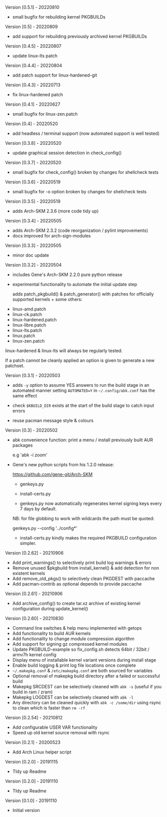 Version [0.5.1]                                                       - 20220810
 - small bugfix for rebuilding kernel PKGBUILDs

Version [0.5]                                                         - 20220809
 - add support for rebuilding previously archived kernel PKGBUILDs

Version [0.4.5]                                                       - 20220807
 - update linux-lts patch

Version [0.4.4]                                                       - 20220804
 - add patch support for linux-hardened-git

Version [0.4.3]                                                       - 20220713
 - fix linux-hardened patch

Version [0.4.1]                                                       - 20220627
 - small bugfix for linux-zen.patch

Version [0.4]                                                         - 20220520
 - add headless / terminal support (now automated support is well tested)

Version [0.3.8]                                                       - 20220520
 - update graphical session detection in check_config()

Version [0.3.7]                                                       - 20220520
 - small bugfix for check_config() broken by changes for shellcheck tests

Version [0.3.6]                                                       - 20220519
 - small bugfix for -o option broken by changes for shellcheck tests

Version [0.3.5]                                                       - 20220519
 - adds Arch-SKM 2.3.6 (more code tidy up)

Version [0.3.4]                                                       - 20220505
 - adds Arch-SKM 2.3.2 (code reorganization / pylint improvements)
 - docs improved for arch-sign-modules

Version [0.3.3]                                                       - 20220505
 - minor doc update

Version [0.3.2]                                                       - 20220504
 - includes Gene's Arch-SKM 2.2.0 pure python release

 - experimental functionality to automate the initial update step

   adds patch_pkgbuild() & patch_generator() with patches for officially
   supported kernels + some others:

 * linux-amd.patch
 * linux-ck.patch
 * linux-hardened.patch
 * linux-libre.patch
 * linux-lts.patch
 * linux.patch
 * linux-zen.patch

 linux-hardened & linux-lts will always be regularly tested.

 If a patch cannot be cleanly applied an option is given to generate a new patchset.

Version [0.3.1]                                                       - 20220503
 - adds `-y` option to assume YES answers to run the build stage in an automated manner
   setting `AUTOMATED=Y` in `~/.config/abk.conf` has the same effect

 - check `$KBUILD_DIR` exists at the start of the build stage to catch input errors

 - reuse pacman message style & colours

Version [0.3]                                                       - 20220502
 - abk convenience function: print a menu / install previously built AUR packages

   e.g 'abk -i zoom'

 - Gene's new python scripts from his 1.2.0 release:

   https://github.com/gene-git/Arch-SKM

   * genkeys.py
   * install-certs.py

   * genkeys.py now automatically regenerates kernel signing keys every 7 days by default.

   NB: for file globbing to work with wildcards the path must be quoted:

   genkeys.py --config '../config*'

   * install-certs.py kindly makes the required PKGBUILD configuration simpler.

Version [0.2.62]                                                    - 20210906
 - Add print_warnings() to selectively print build log warnings & errors
 - Remove unused $pkgbuild from install_kernel() & add detection for non existent
   kernels
 - Add remove_old_pkgs() to selectively clean PKGDEST with paccache
 - Add pacman-contrib as optional depends to provide paccache

Version [0.2.61]                                                    - 20210906
 - Add archive_config() to create tar.xz archive of existing kernel configuration
   during update_kernel()

Version [0.2.60]                                                    - 20210830
 - Command line switches & help menu implemented with getops
 - Add functionality to build AUR kernels
 - Add functionality to change module compression algorithm
 - Add support for signing gz compressed kernel modules
 - Update PKGBUILD-example so fix_config.sh detects 64bit / 32bit / armv7h kernel config
 - Display menu of installable kernel variant versions during install stage
 - Enable build logging & print log file locations once complete
 - `~/.makepkg.conf` & `/etc/makepkg.conf` are both sourced for variables
 - Optional removal of makepkg build directory after a failed or successful build
 - Makepkg SRCDEST can be selectively cleaned with `abk -s` (useful if you
   build in ram / zram)
 - Makepkg LOGDEST can be selectively cleaned with `abk -l`
 - Any directory can be cleaned quickly with `abk -c /some/dir` using rsync to clean
   which is faster than `rm -rf`

Version [0.2.54]                                                    - 20210812
  - Add configurable USER VAR functionality
  - Speed up old kernel source removal with rsync

Version [0.2.1]                                                     - 20200523
  - Add Arch Linux helper script

Version [0.2.0]                                                     - 20191115
  - TIdy up Readme

Version [0.2.0]                                                     - 20191110
  - TIdy up Readme

Version [0.1.0]                                                     - 20191110
  - Initial version

